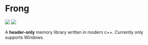 # Frong 

<img src="https://img.shields.io/static/v1?label=made+with&message=c%2B%2B17&color=blue&logo=c%2B%2B&logoColor=blue&style=for-the-badge" /> <img src="https://img.shields.io/static/v1?label=license&message=MIT&color=blue&style=for-the-badge" />

A **header-only** memory library written in modern c++. Currently only supports Windows.
